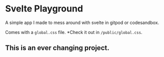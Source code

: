 # Svelte Playground

A simple app I made to mess around with svelte in gitpod or codesandbox.

Comes with a `global.css` file. \*Check it out in `/public/global.css`.

## This is an ever changing project.
